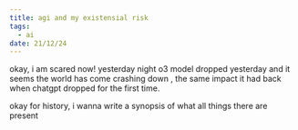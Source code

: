 ```yaml
---
title: agi and my existensial risk
tags:
  - ai
date: 21/12/24
---
```


okay, i am scared now! yesterday night o3 model dropped yesterday and it seems the world has come crashing down , the same impact it had back when chatgpt dropped for the first time.

okay for history, i wanna write a synopsis of what all things there are present 
